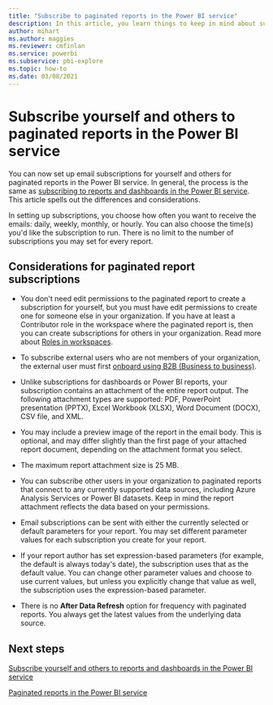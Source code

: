 ```yaml
---
title: "Subscribe to paginated reports in the Power BI service"
description: In this article, you learn things to keep in mind about subscribing to paginated reports in the Power BI service. 
author: mihart
ms.author: maggies
ms.reviewer: cmfinlan
ms.service: powerbi
ms.subservice: pbi-explore
ms.topic: how-to
ms.date: 03/08/2021
---
```


# Subscribe yourself and others to paginated reports in the Power BI service 

You can now set up email subscriptions for yourself and others for paginated reports in the Power BI service. In general, the process is the same as [subscribing to reports and dashboards in the Power BI service](end-user-subscribe.md). This article spells out the differences and considerations. 

In setting up subscriptions, you choose how often you want to receive the emails: daily, weekly, monthly, or hourly. You can also choose the time(s) you'd like the subscription to run. There is no limit to the number of subscriptions you may set for every report. 

## Considerations for paginated report subscriptions 

- You don't need edit permissions to the paginated report to create a subscription for yourself, but you must have edit permissions to create one for someone else in your organization. If you have at least a Contributor role in the workspace where the paginated report is, then you can create subscriptions for others in your organization. Read more about [Roles in workspaces](../collaborate-share/service-new-workspaces.md#roles-in-the-new-workspaces).

- To subscribe external users who are not members of your organization, the external user must first [onboard using B2B (Business to business)](../power-platform/admin/invite-users-azure-active-directory-b2b-collaboration). 

- Unlike subscriptions for dashboards or Power BI reports, your subscription contains an attachment of the entire report output.  The following attachment types are supported: PDF, PowerPoint presentation (PPTX), Excel Workbook (XLSX), Word Document (DOCX), CSV file, and XML.

- You may include a preview image of the report in the email body.  This is optional, and may differ slightly than the first page of your attached report document, depending on the attachment format you select.

- The maximum report attachment size is 25 MB.

- You can subscribe other users in your organization to paginated reports that connect to any currently supported data sources, including Azure Analysis Services or Power BI datasets. Keep in mind the report attachment reflects the data based on your permissions. 

- Email subscriptions can be sent with either the currently selected or default parameters for your report.  You may set different parameter values for each subscription you create for your report. 

- If your report author has set expression-based parameters (for example, the default is always today's date), the subscription uses that as the default value. You can change other parameter values and choose to use current values, but unless you explicitly change that value as well, the subscription uses the expression-based parameter.

- There is no **After Data Refresh** option for frequency with paginated reports. You always get the latest values from the underlying data source. 

## Next steps

[Subscribe yourself and others to reports and dashboards in the Power BI service](../collaborate-share/service-report-subscribe.md)

[Paginated reports in the Power BI service](end-user-paginated-report.md)
